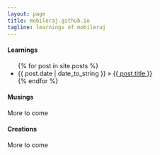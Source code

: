 ```yaml
---
layout: page
title: mobileraj.github.io
tagline: learnings of mobileraj
---
```

#### Learnings

<ul class="posts">
  {% for post in site.posts %}
    <li><span>{{ post.date | date_to_string }}</span> &raquo; <a href="{{ BASE_PATH }}{{ post.url }}">{{ post.title }}</a></li>
  {% endfor %}
</ul>

#### Musings
More to come

#### Creations
More to come